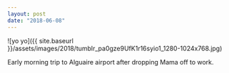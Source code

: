```yaml
---
layout: post
date: "2018-06-08"
---
```


![yo yo]({{ site.baseurl }}/assets/images/2018/tumblr_pa0gze9UfK1r16syio1_1280-1024x768.jpg)

Early morning trip to Alguaire airport after dropping Mama off to work.
